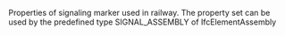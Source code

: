 Properties of signaling marker used in railway. The property set can be used by the predefined type SIGNAL_ASSEMBLY of IfcElementAssembly
